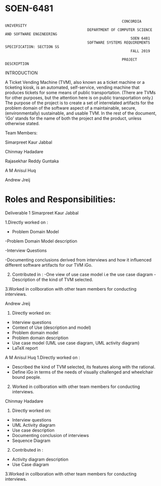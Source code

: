 # SOEN-6481
                                                          CONCORDIA UNIVERSITY
                                          DEPARTMENT OF COMPUTER SCIENCE AND SOFTWARE ENGINEERING
                                                              SOEN 6481
                                          SOFTWARE SYSTEMS REQUIREMENTS SPECIFICATION: SECTION SS
                                                              FALL 2019
  
                                                          PROJECT DESCRIPTION
INTRODUCTION

A Ticket Vending Machine (TVM), also known as a ticket machine or a ticketing kiosk,
is an automated, self-service, vending machine that produces tickets for some means of
public transportation. (There are TVMs for other purposes, but the attention here is on
public transportation only.)
The purpose of the project is to create a set of interrelated artifacts for the problem
domain of the software aspect of a maintainable, secure, (environmentally) sustainable,
and usable TVM. In the rest of the document, ‘iGo’ stands for the name of both the
project and the product, unless otherwise stated.

Team Members:

Simarpreet Kaur Jabbal 

Chinmay Hadadare

Rajasekhar Reddy Guntaka

A M Anisul Huq

Andrew Jreij

# Roles and Responsibilities:
Deliverable 1
Simarpreet Kaur Jabbal 

1.Directly worked on :
- Problem Domain Model

-Problem Domain Model description

-Interview Questions

-Documenting conclusions derived from interviews and how it
 influenced different software artifacts for our TVM iGo.

2. Contributed in :
-One view of use case model i.e the use case diagram 
-Description of the kind of TVM selected.

3.Worked in collboration with other team members for conducting interviews.

Andrew Jreij

1. Directly worked on:
  - Interview questions
  - Context of Use (description and model)
  - Problem domain model
  - Problem domain description
  - Use case model (UML use case diagram, UML activity diagram)
  - LaTeX report
  
 A M Anisul Huq
 1.Directly worked on :
  - Described the kind of TVM selected, its features along with the rational. 
  - Define iGo in terms of the needs of visually challenged and wheelchair bound people.
  
 2. Worked in collboration with other team members for conducting interviews.




Chinmay Hadadare

1. Directly worked on:
  - Interview questions
  - UML Activity diagram
  - Use case description
  - Documenting conclusion of interviews
  - Sequence Diagram

2. Contributed in :
  - Activity diagram description
  - Use Case diagram
  
3.Worked in collboration with other team members for conducting interviews.


